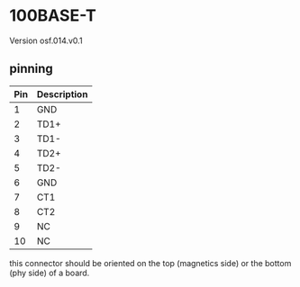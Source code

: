 # 100BASE-T
Version osf.014.v0.1
## pinning
| Pin | Description |
| --- | ----------- |
| 1   | GND  |
| 2   | TD1+ |
| 3   | TD1- |
| 4   | TD2+ |
| 5   | TD2- |
| 6   | GND  |
| 7   | CT1  |
| 8   | CT2  |
| 9   | NC   |
| 10  | NC   |

this connector should be oriented on the top (magnetics side) or the bottom (phy side) of a board.
